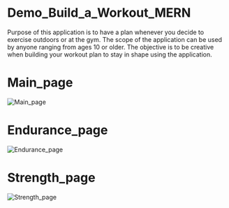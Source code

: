 # Demo_Build_a_Workout_MERN
Purpose of this application is to have a plan whenever you decide to exercise outdoors or at the gym. The scope of the application can be used by anyone ranging from ages 10 or older. The objective is to be creative when building your workout plan to stay in shape using the application.

# Main_page
![Main_page](https://user-images.githubusercontent.com/105179017/200675903-b1414b9d-9e19-4f3b-ba9a-ada69868468f.png)

# Endurance_page
![Endurance_page](https://user-images.githubusercontent.com/105179017/200676053-6409a60d-0859-4651-ac90-3717e06728d3.png)

# Strength_page
![Strength_page](https://user-images.githubusercontent.com/105179017/200676212-3772a50b-1844-448a-87bb-3ded40764934.png)
